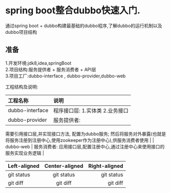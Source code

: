# spring boot整合dubbo快速入门.
通过spring boot + dubbo构建最基础的dubbo程序,了解dubbo的运行机制以及dubbo项目结构

## 准备
1.开发环境:jdk8,idea,springBoot  
2.项目结构:服务提供者 + 服务消费者 + API层  
3.项目工厂:dubbo-interface , dubbo-provider,dubbo-web  


工程结构及说明:

|     工程名称              |     说明                     |
|  :------                  | :-------                    |
| dubbo-interface | 程序接口层: 1.实体类 2.业务接口 |  
| dubbo-provider  | 服务提供者:
需要引用接口层,并实现接口方法, 配置为dubbo服务;
然后将服务对外暴露(也就是将服务注册到注册中心,使用zookeeper作为注册中心),供服务消费者使用 |
| dubbo-web       | 服务消费者:
应用接口层,配置注册中心,通过注册中心来使用接口的服务实现业务逻辑 | 
    

| Left-aligned | Center-aligned | Right-aligned |
| :---         |     :---:      |          ---: |
| git status   | git status     | git status    |
| git diff     | git diff       | git diff      |
